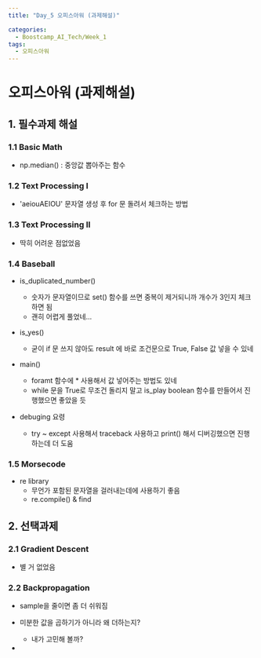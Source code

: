 ```yaml
---
title: "Day_5 오피스아워 (과제해설)"

categories:
  - Boostcamp_AI_Tech/Week_1
tags:
  - 오피스아워
---
```


# 오피스아워 (과제해설)

## 1. 필수과제 해설

### 1.1 Basic Math

- np.median() : 중앙값 뽑아주는 함수

### 1.2 Text Processing I

- 'aeiouAEIOU' 문자열 생성 후 for 문 돌려서 체크하는 방법

### 1.3 Text Processing II

- 딱히 어려운 점없었음

### 1.4 Baseball

- is_duplicated_number()
  - 숫자가 문자열이므로 set() 함수를 쓰면 중복이 제거되니까 개수가 3인지 체크하면 됨
  - 괜히 어렵게 풀었네...

- is_yes()
  - 굳이 if 문 쓰지 않아도 result 에 바로 조건문으로 True, False 값 넣을 수 있네

- main()
  - foramt 함수에 * 사용해서 값 넣어주는 방법도 있네
  - while 문을 True로 무조건 돌리지 말고 is_play boolean 함수를 만들어서 진행했으면 좋았을 듯

- debuging 요령
  - try ~ except 사용해서 traceback 사용하고 print() 해서 디버깅했으면 진행하는데 더 도움

### 1.5 Morsecode

- re library
  - 무언가 포함된 문자열을 걸러내는데에 사용하기 좋음
  - re.compile() & find

## 2. 선택과제

### 2.1 Gradient Descent

- 별 거 없었음

### 2.2 Backpropagation

- sample을 줄이면 좀 더 쉬워짐

- 미분한 값을 곱하기가 아니라 왜 더하는지?
  - 내가 고민해 볼까?
- 